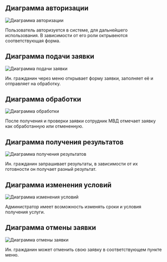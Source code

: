 Диаграмма авторизации
-
![Диаграмма авторизации](https://github.com/user-attachments/assets/bf5a348e-4751-41e3-8878-8ad8b1f0948c)


Пользователь авторизуется в системе, для дальнейшего использования. В зависимости от его роли октрывеются соответствующая форма.


Диаграмма подачи заявки
-
![Диаграмма подачи заявки](https://github.com/user-attachments/assets/618f2549-5822-4862-b87e-856393fce314)


Ин. гражданин через меню открывает форму заявки, заполняет её и отправляет на обработку.


Диаграмма обработки
-
![Диаграмма обработки](https://github.com/user-attachments/assets/ccd191a1-5255-4285-b901-bb1b24d94ec4)


После получения и проверки заявки сотрудник МВД отмечает заявку как обработанную или отмененную.



Диаграмма получения результатов
-
![Диаграмма получения результатов](https://github.com/user-attachments/assets/b6959689-0c57-4344-9f74-4d0d3743e2ac)


Ин. гражданин запрашивает результаты, в зависимости от их готовности он получает разный результат.


Диаграмма изменения условий
-
![Диаграмма изменения условий](https://github.com/user-attachments/assets/1ca9aa6d-de13-4e46-b58e-5b2d4ec32809)


Администратор имеет возможность изменять сроки и условия получения услуги.


Диаграмма отмены заявки
-
![Диаграмма отмены заявки](https://github.com/user-attachments/assets/d7b16a61-567c-4808-8762-1bf7292bfcd5)


Ин. гражданин может отменить свою заявку в соответствующем пункте меню.
